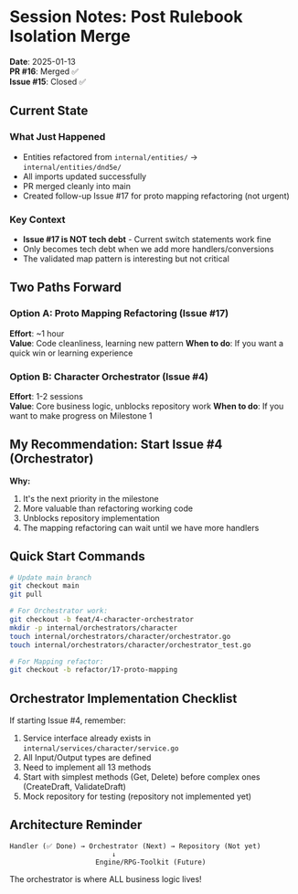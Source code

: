# Session Notes: Post Rulebook Isolation Merge

**Date**: 2025-01-13  
**PR #16**: Merged ✅  
**Issue #15**: Closed ✅  

## Current State

### What Just Happened
- Entities refactored from `internal/entities/` → `internal/entities/dnd5e/`
- All imports updated successfully
- PR merged cleanly into main
- Created follow-up Issue #17 for proto mapping refactoring (not urgent)

### Key Context
- **Issue #17 is NOT tech debt** - Current switch statements work fine
- Only becomes tech debt when we add more handlers/conversions
- The validated map pattern is interesting but not critical

## Two Paths Forward

### Option A: Proto Mapping Refactoring (Issue #17)
**Effort**: ~1 hour  
**Value**: Code cleanliness, learning new pattern
**When to do**: If you want a quick win or learning experience

### Option B: Character Orchestrator (Issue #4) 
**Effort**: 1-2 sessions  
**Value**: Core business logic, unblocks repository work
**When to do**: If you want to make progress on Milestone 1

## My Recommendation: Start Issue #4 (Orchestrator)

**Why:**
1. It's the next priority in the milestone
2. More valuable than refactoring working code  
3. Unblocks repository implementation
4. The mapping refactoring can wait until we have more handlers

## Quick Start Commands

```bash
# Update main branch
git checkout main
git pull

# For Orchestrator work:
git checkout -b feat/4-character-orchestrator
mkdir -p internal/orchestrators/character
touch internal/orchestrators/character/orchestrator.go
touch internal/orchestrators/character/orchestrator_test.go

# For Mapping refactor:
git checkout -b refactor/17-proto-mapping
```

## Orchestrator Implementation Checklist

If starting Issue #4, remember:
1. Service interface already exists in `internal/services/character/service.go`
2. All Input/Output types are defined
3. Need to implement all 13 methods
4. Start with simplest methods (Get, Delete) before complex ones (CreateDraft, ValidateDraft)
5. Mock repository for testing (repository not implemented yet)

## Architecture Reminder

```
Handler (✅ Done) → Orchestrator (Next) → Repository (Not yet)
                         ↓
                     Engine/RPG-Toolkit (Future)
```

The orchestrator is where ALL business logic lives!